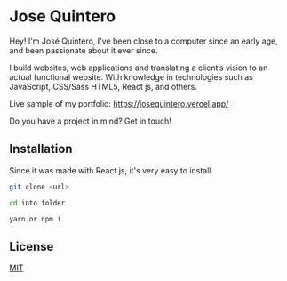 # Jose Quintero

Hey! I'm José Quintero, I've been close to a computer since an early age, and been passionate about it ever since.

I build websites, web applications and translating a client’s vision to an actual functional website. With knowledge in technologies such as JavaScript, CSS/Sass HTML5, React js, and others.

Live sample of my portfolio: https://josequintero.vercel.app/

Do you have a project in mind? Get in touch!

## Installation

Since it was made with React js, it's very easy to install.

```bash
git clone <url>
```

```bash
cd into folder
```

```bash
yarn or npm i
```

## License

[MIT](https://choosealicense.com/licenses/mit/)
